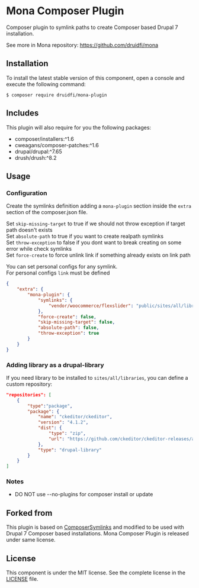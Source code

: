 # Mona Composer Plugin

Composer plugin to symlink paths to create Composer based Drupal 7 installation.

See more in Mona repository: https://github.com/druidfi/mona

## Installation

To install the latest stable version of this component, open a console and execute the following command:

```
$ composer require druidfi/mona-plugin
```

## Includes

This plugin will also require for you the following packages:

- composer/installers:^1.6
- cweagans/composer-patches:^1.6
- drupal/drupal:^7.65
- drush/drush:^8.2

## Usage

### Configuration

Create the symlinks definition adding a `mona-plugin` section inside the `extra` section of the composer.json
file.

Set `skip-missing-target` to true if we should not throw exception if target path doesn't exists  
Set `absolute-path` to true if you want to create realpath symlinks  
Set `throw-exception` to false if you dont want to break creating on some error while check symlinks  
Set `force-create` to force unlink link if something already exists on link path    

You can set personal configs for any symlink.  
For personal configs `link` must be defined  

```json
{
    "extra": {
        "mona-plugin": {
            "symlinks": {
                "vendor/woocommerce/flexslider": "public/sites/all/libraries/flexslider"
            },
            "force-create": false,
            "skip-missing-target": false,
            "absolute-path": false,
            "throw-exception": true
        }
    }
}
```

### Adding library as a drupal-library

If you need library to be installed to `sites/all/libraries`, you can define a custom repository:

```json
"repositories": [
    {
        "type":"package",
        "package": {
            "name": "ckeditor/ckeditor",
            "version": "4.1.2",
            "dist": {
                "type": "zip",
                "url": "https://github.com/ckeditor/ckeditor-releases/archive/4.1.2/full.zip"
            },
            "type": "drupal-library"
        }
    }
]
```

### Notes

- DO NOT use --no-plugins for composer install or update

## Forked from

This plugin is based on [ComposerSymlinks](https://github.com/somework/composer-symlinks) and modified to be used with
Drupal 7 Composer based installations. Mona Composer Plugin is released under same license.

## License

This component is under the MIT license. See the complete license in the [LICENSE](LICENSE) file.
